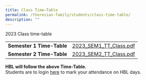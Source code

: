 ```yaml
---
title: Class Time–Table
permalink: /theresian-family/students/class-time-table/
description: ""
---
```

<p>2023 Class time-table</p>
<table>
<tbody>
<tr>
<td><strong>Semester 1 Time-Table</strong></td>
<td><a href="/files/2023_SEM1_TT_Class.pdf">2023_SEM1_TT_Class.pdf</a></td>
</tr>
	<tr><td><strong>Semester 2 Time-Table</strong></td>
<td><a href="/files/2023_sem2_tt_class.pdf">2023_SEM2_TT_Class.pdf</a></td>
</tr>
</tbody>
</table>
<p><strong>HBL will follow the above Time-Table.</strong><br>Students are to login&nbsp;<a href="https://docs.google.com/forms/d/e/1FAIpQLSdyuR_eJKsnefuwpPDqZIBCaP8mCe2j1HKjPOvREVhSXZZPXQ/viewform?fbzx=4140446395415724351" target="">here</a>&nbsp;to mark your attendance on HBL days.</p>